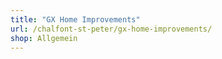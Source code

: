 ```yaml
---
title: "GX Home Improvements"
url: /chalfont-st-peter/gx-home-improvements/
shop: Allgemein
---
```

